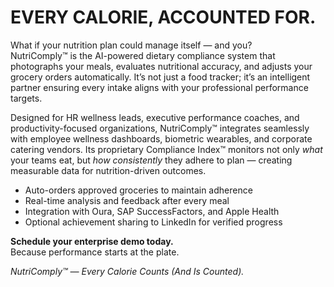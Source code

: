 
# EVERY CALORIE, ACCOUNTED FOR.

What if your nutrition plan could manage itself — and you?  
NutriComply™ is the AI-powered dietary compliance system that photographs your meals, evaluates nutritional accuracy, and adjusts your grocery orders automatically. It’s not just a food tracker; it’s an intelligent partner ensuring every intake aligns with your professional performance targets.  

Designed for HR wellness leads, executive performance coaches, and productivity-focused organizations, NutriComply™ integrates seamlessly with employee wellness dashboards, biometric wearables, and corporate catering vendors. Its proprietary Compliance Index™ monitors not only *what* your teams eat, but *how consistently* they adhere to plan — creating measurable data for nutrition-driven outcomes.  

- Auto-orders approved groceries to maintain adherence  
- Real-time analysis and feedback after every meal  
- Integration with Oura, SAP SuccessFactors, and Apple Health  
- Optional achievement sharing to LinkedIn for verified progress  

**Schedule your enterprise demo today.**  
Because performance starts at the plate.  

*NutriComply™ — Every Calorie Counts (And Is Counted).*  
